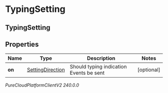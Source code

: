 # TypingSetting

## TypingSetting

## Properties

|Name | Type | Description | Notes|
|------------ | ------------- | ------------- | -------------|
| **on** | [SettingDirection](SettingDirection) | Should typing indication Events be sent | [optional] |



_PureCloudPlatformClientV2 240.0.0_
